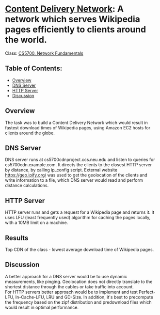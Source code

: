 # [Content Delivery Network](https://course.ccs.neu.edu/cs5700f19/project5.html): A network which serves Wikipedia pages efficiently to clients around the world.
Class: [CS5700. Network Fundamentals](http://catalog.northeastern.edu/search/?P=CS%205700)

## Table of Contents:
* [Overview](#overview)
* [DNS Server](#dns-server)
* [HTTP Server](#http-server)
* [Discussion](*discussion)


## Overview
The task was to build a Content Delivery Network which would result in fastest download times of Wikipedia pages, using Amazon EC2 hosts for clients around the globe.  

## DNS Server
DNS server runs at cs5700cdnproject.ccs.neu.edu and listen to queries for cs5700cdn.example.com. It directs the clients to the closest HTTP server by distance, by calling ip_config script. External website https://geo.ipify.org/ was used to get the geolocation of the clients and write information to a file, which DNS server would read and perform distance calculations.  

## HTTP Server
HTTP server runs and gets a request for a Wikipedia page and returns it. It uses LFU (least frequently used) algorithm for caching the pages locally, with a 10MB limit on a machine.  

## Results
Top CDN of the class - lowest average download time of Wikipedia pages.  

## Discussion
A better approach for a DNS server would be to use dynamic measurements, like pinging. Geolocation does not directly translate to the shortest distance through the cables or take traffic into account.  
For HTTP servers better approach would be to implement and test Perfect-LFU, In-Cache-LFU, LRU and GD-Size. In addition, it's best to precompute the frequency based on the zipf distribution and predownload files which would result in optimal performance.